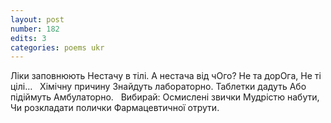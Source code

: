 ```yaml
---
layout: post
number: 182
edits: 3
categories: poems ukr
---
```


Ліки заповнюють
Нестачу в тілі.
А нестача від чOго?
Не та дорOга,
Не ті цілі…
 
Хімічну причину
Знайдуть лабораторно.
Таблетки дадуть
Або підіймуть
Амбулаторно.
 
Вибирай: 
Осмислені звички
Мудрістю набути,
Чи розкладати полички
Фармацевтичної отрути. 
